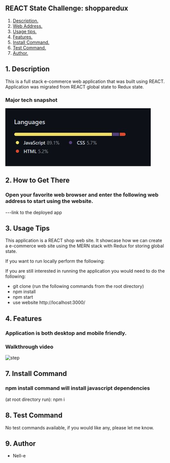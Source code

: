 ## REACT State Challenge: shopparedux

1. [ Description. ](#desc)
2. [ Web Address. ](#web-address)
3. [ Usage tips. ](#usage)
4. [ Features. ](#features)
5. [ Install Command. ](#commandInstall)
6. [ Test Command. ](#commandTest)
7. [ Author. ](#author)

<a name="desc"></a>

## 1. Description

This is a full stack e-commerce web application that was built using REACT.
Application was migrated from REACT global state to Redux state.

### Major tech snapshot

![tech](read-me-images/tech-used.JPG?raw=true "code-used.JPG")

<a name="web-address"></a>

## 2. How to Get There

### Open your favorite web browser and enter the following web address to start using the website.

---link to the deployed app

<a name="usage"></a>

## 3. Usage Tips

This application is a REACT shop web site. It showcase how we can create a e-commerce web site using the MERN stack with Redux for storing global state.

If you want to run locally perform the following:

If you are still interested in running the application you would need to do the following:

- git clone
  (run the following commands from the root directory)
- npm install
- npm start
- use website http://localhost:3000/

<a name="features"></a>

## 4. Features

### Application is both desktop and mobile friendly.

### Walkthrough video

![step](./read-me-images/shop-shop.gif?raw=true "demo.gif")

<a name="commandInstall"></a>

## 7. Install Command

### npm install command will install javascript dependencies

(at root directory run):
npm i

<a name="commandTest"></a>

## 8. Test Command

No test commands available, if you would like any, please let me know.

<a name="author"></a>

## 9. Author

- Nell-e

